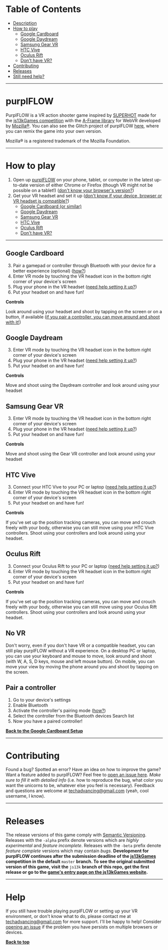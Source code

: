 # Table of Contents
- [Description](#purplflow)
- [How to play](#how-to-play)
  - [Google Cardboard](#google-cardboard)
  - [Google Daydream](#google-daydream)
  - [Samsung Gear VR](#samsung-gear-vr)
  - [HTC Vive](#htc-vive)
  - [Oculus Rift](#oculus-rift)
  - [Don't have VR?](#no-vr)
- [Contributing](#contributing)
- [Releases](#releases)
- [Still need help?](#help)

---
# purplFLOW
PurplFLOW is a VR action shooter game inspired by [SUPERHOT](https://superhotgame.com?target=_blank "Time moves when you move") made for the [js13kGames competition](https://js13kgames.com?target=_blank "Annual competition with plenty of prizes. Want to participate?") with the [A-Frame library](https://aframe.io?target=_blank "A-Frame") for WebVR developed by [Mozilla®](https://mozilla.org?target=_blank "Non-profit dedicated to protecting the Internet"). You can also see the Glitch project of purplFLOW [here](https://purplflow.glitch.me?target=_blank "The Glitch project for purplFLOW"), where you can remix the game into your own version.

Mozilla® is a registered trademark of the Mozilla Foundation.

---
# How to play
1. Open up [purplFLOW](https://purplFLOW.glitch.me?target=_blank "purplFLOW. plug play shoot.") on your phone, tablet, or computer in the latest up-to-date version of either Chrome or Firefox (though VR might not be possible on a tablet!) ([don't know your browser's version?](https://updatemybrowser.org?target=_blank "Find out which browser version you have and update it if needed"))
2. Get your VR headset and set it up ([don't know if your device, browser or VR headset is compatible?](https://webvr.rocks?target=_blank "Full list of compatible VR headsets, browsers and devices"))
   - [Google Cardboard (or similar)](#google-cardboard)
   - [Google Daydream](#google-daydream)
   - [Samsung Gear VR](#samsung-gear-vr)
   - [HTC Vive](#htc-vive)
   - [Oculus Rift](#oculus-rift)
   - [Don't have VR?](#no-vr)

---
## Google Cardboard
3. Pair a gamepad or controller through Bluetooth with your device for a better experience (optional) ([how?](#pair-a-controller))
4. Enter VR mode by touching the VR headset icon in the bottom right corner of your device's screen
5. Plug your phone in the VR headset ([need help setting it up?](https://support.google.com/cardboard/answer/6295046?hl=en?target=_blank "Google Support Article"))
6. Put your headset on and have fun!

**Controls**

Look around using your headset and shoot by tapping on the screen or on a button, if available ([if you pair a controller, you can move around and shoot with it!](#pair-a-controller))

## Google Daydream
3. Enter VR mode by touching the VR headset icon in the bottom right corner of your device's screen
4. Plug your phone in the VR headset ([need help setting it up?](https://support.google.com/daydream/answer/7105598?hl=en?target=_blank "Google Support Article"))
5. Put your headset on and have fun!

**Controls**

Move and shoot using the Daydream controller and look around using your headset

## Samsung Gear VR
3. Enter VR mode by touching the VR headset icon in the bottom right corner of your device's screen
4. Plug your phone in the VR headset ([need help setting it up?](https://support.oculus.com/guides/gear-vr/latest/concepts/gsg-a-hw-hardware-setup/#gsg-a-hw-hardware-setup?target=_blank "Oculus Gear VR Support Article"))
5. Put your headset on and have fun!

**Controls**

Move and shoot using the Gear VR controller and look around using your headset

## HTC Vive
3. Connect your HTC Vive to your PC or laptop ([need help setting it up?](https://www.vive.com/eu/support/vive/category_howto/setting-up-for-the-first-time.html?target=_blank "HTC Vive Support Article"))
4. Enter VR mode by touching the VR headset icon in the bottom right corner of your device's screen
5. Put your headset on and have fun!

**Controls**

If you've set up the position tracking cameras, you can move and crouch freely with your body, otherwise you can still move using your HTC Vive controllers. Shoot using your controllers and look around using your headset.

## Oculus Rift
3. Connect your Oculus Rift to your PC or laptop ([need help setting it up?](https://support.oculus.com/guides/rift/latest/concepts/rgsg-1-sw-software-setup/#rgsg-1-sw-software-setup?target=_blank "Oculus Rift Support Article"))
4. Enter VR mode by touching the VR headset icon in the bottom right corner of your device's screen
5. Put your headset on and have fun!

**Controls**

If you've set up the position tracking cameras, you can move and crouch freely with your body, otherwise you can still move using your Oculus Rift controllers. Shoot using your controllers and look around using your headset.

## No VR
Don't worry, even if you don't have VR or a compatible headset, you can still play purplFLOW without a VR experience. On a desktop PC or laptop, you can use your keyboard and mouse to move, look around and shoot (with W, A, S, D keys, mouse and left mouse button). On mobile, you can move your view by moving the phone around you and shoot by tapping on the screen.

## Pair a controller
1. Go to your device's settings
2. Enable Bluetooth
3. Activate the controller's pairing mode ([how?](https://www.youtube.com/watch?v=mQxkk1VuCyE?target=_blank "Simple YouTube tutorial for pairing most controllers to a device"))
4. Select the controller from the Bluetooth devices Search list
5. Now you have a paired controller!

**[Back to the Google Cardboard Setup](#google-cardboard)**

---
# Contributing
Found a bug? Spotted an error? Have an idea on how to improve the game? Want a feature added to purplFLOW? Feel free to [open an issue here](https://github.com/primedcore/purplflow/issues/new?target=_blank "Open an issue to help speed up the game's development!"). *Make sure to fill it with detailed info* (i.e. how to reproduce the bug, what color you want the unicorns to be, whatever else you feel is necessary)*.* Feedback and questions are welcome at techadvancing@gmail.com (yeah, cool username, I know).

---
# Releases
The release versions of this game comply with [Semantic Versioning](https://semver.org?target=_blank "Semantic Versioning Specification regarding use and incrementing of version numbers"). Releases with the `-alpha` prefix denote versions which are *highly experimental* and *feature incomplete*. Releases with the `-beta` prefix denote *feature complete* versions which may contain *bugs*. **Development for purplFLOW continues after the submission deadline of the [js13kGames](https://js13kgames.com?target=_blank "Annual competition with plenty of prizes. Want to participate?") competition in the default** `master` **branch. To see the original submitted version of this game, visit the** `js13k` **branch of this repo, get the first release or go to the [game's entry page on the js13kGames website](https://js13kgames.com/entries/purplFLOW?target=_blank "See purplFLOW's entry page for the js13kGames competition").**

---
# Help
If you still have trouble playing purplFLOW or setting up your VR environment, or don't know what to do, please contact me at techadvancing@gmail.com for more support. I'll be happy to help! Consider [opening an issue](https://github.com/primedcore/purplflow/issues/new?target=_blank "Open an issue to help speed up the game's development!") if the problem you have persists on multiple browsers or devices.

**[Back to top](#table-of-contents)**
